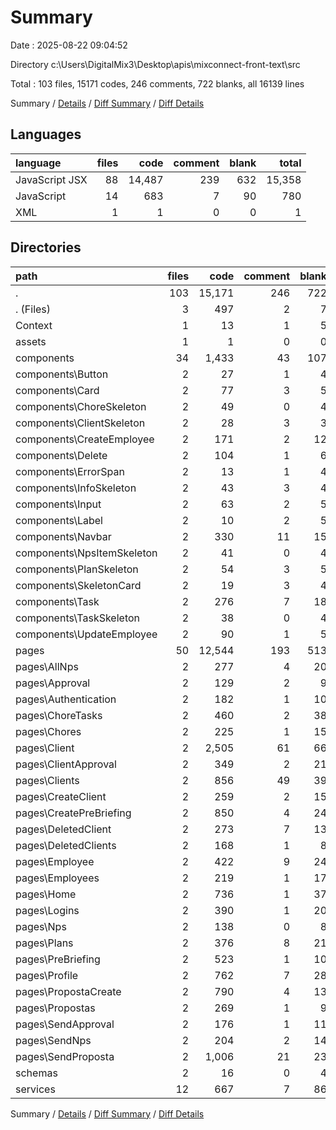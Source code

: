 # Summary

Date : 2025-08-22 09:04:52

Directory c:\\Users\\DigitalMix3\\Desktop\\apis\\mixconnect-front-text\\src

Total : 103 files,  15171 codes, 246 comments, 722 blanks, all 16139 lines

Summary / [Details](details.md) / [Diff Summary](diff.md) / [Diff Details](diff-details.md)

## Languages
| language | files | code | comment | blank | total |
| :--- | ---: | ---: | ---: | ---: | ---: |
| JavaScript JSX | 88 | 14,487 | 239 | 632 | 15,358 |
| JavaScript | 14 | 683 | 7 | 90 | 780 |
| XML | 1 | 1 | 0 | 0 | 1 |

## Directories
| path | files | code | comment | blank | total |
| :--- | ---: | ---: | ---: | ---: | ---: |
| . | 103 | 15,171 | 246 | 722 | 16,139 |
| . (Files) | 3 | 497 | 2 | 7 | 506 |
| Context | 1 | 13 | 1 | 5 | 19 |
| assets | 1 | 1 | 0 | 0 | 1 |
| components | 34 | 1,433 | 43 | 107 | 1,583 |
| components\\Button | 2 | 27 | 1 | 4 | 32 |
| components\\Card | 2 | 77 | 3 | 5 | 85 |
| components\\ChoreSkeleton | 2 | 49 | 0 | 4 | 53 |
| components\\ClientSkeleton | 2 | 28 | 3 | 3 | 34 |
| components\\CreateEmployee | 2 | 171 | 2 | 12 | 185 |
| components\\Delete | 2 | 104 | 1 | 6 | 111 |
| components\\ErrorSpan | 2 | 13 | 1 | 4 | 18 |
| components\\InfoSkeleton | 2 | 43 | 3 | 4 | 50 |
| components\\Input | 2 | 63 | 2 | 5 | 70 |
| components\\Label | 2 | 10 | 2 | 5 | 17 |
| components\\Navbar | 2 | 330 | 11 | 15 | 356 |
| components\\NpsItemSkeleton | 2 | 41 | 0 | 4 | 45 |
| components\\PlanSkeleton | 2 | 54 | 3 | 5 | 62 |
| components\\SkeletonCard | 2 | 19 | 3 | 4 | 26 |
| components\\Task | 2 | 276 | 7 | 18 | 301 |
| components\\TaskSkeleton | 2 | 38 | 0 | 4 | 42 |
| components\\UpdateEmployee | 2 | 90 | 1 | 5 | 96 |
| pages | 50 | 12,544 | 193 | 513 | 13,250 |
| pages\\AllNps | 2 | 277 | 4 | 20 | 301 |
| pages\\Approval | 2 | 129 | 2 | 9 | 140 |
| pages\\Authentication | 2 | 182 | 1 | 10 | 193 |
| pages\\ChoreTasks | 2 | 460 | 2 | 38 | 500 |
| pages\\Chores | 2 | 225 | 1 | 15 | 241 |
| pages\\Client | 2 | 2,505 | 61 | 66 | 2,632 |
| pages\\ClientApproval | 2 | 349 | 2 | 21 | 372 |
| pages\\Clients | 2 | 856 | 49 | 39 | 944 |
| pages\\CreateClient | 2 | 259 | 2 | 15 | 276 |
| pages\\CreatePreBriefing | 2 | 850 | 4 | 24 | 878 |
| pages\\DeletedClient | 2 | 273 | 7 | 13 | 293 |
| pages\\DeletedClients | 2 | 168 | 1 | 8 | 177 |
| pages\\Employee | 2 | 422 | 9 | 24 | 455 |
| pages\\Employees | 2 | 219 | 1 | 17 | 237 |
| pages\\Home | 2 | 736 | 1 | 37 | 774 |
| pages\\Logins | 2 | 390 | 1 | 20 | 411 |
| pages\\Nps | 2 | 138 | 0 | 8 | 146 |
| pages\\Plans | 2 | 376 | 8 | 21 | 405 |
| pages\\PreBriefing | 2 | 523 | 1 | 10 | 534 |
| pages\\Profile | 2 | 762 | 7 | 28 | 797 |
| pages\\PropostaCreate | 2 | 790 | 4 | 13 | 807 |
| pages\\Propostas | 2 | 269 | 1 | 9 | 279 |
| pages\\SendApproval | 2 | 176 | 1 | 11 | 188 |
| pages\\SendNps | 2 | 204 | 2 | 14 | 220 |
| pages\\SendProposta | 2 | 1,006 | 21 | 23 | 1,050 |
| schemas | 2 | 16 | 0 | 4 | 20 |
| services | 12 | 667 | 7 | 86 | 760 |

Summary / [Details](details.md) / [Diff Summary](diff.md) / [Diff Details](diff-details.md)